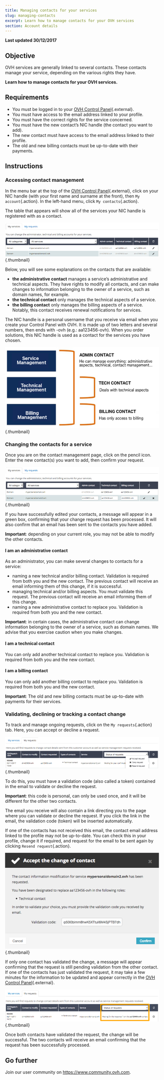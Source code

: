 ```yaml
---
title: Managing contacts for your services
slug: managing-contacts
excerpt: Learn how to manage contacts for your OVH services
section: Account details
---
```


**Last updated 30/12/2017** 

## Objective

OVH services are generally linked to several contacts. These contacts manage your service, depending on the various rights they have.

**Learn how to manage contacts for your OVH services.**


## Requirements

- You must be logged in to your [OVH Control Panel](https://ca.ovh.com/auth/?action=gotomanager){.external}.
- You must have access to the email address linked to your profile.
- You must have the correct rights for the service concerned.
- You must have the new contact’s NIC handle (the contact you want to add).
- The new contact must have access to the email address linked to their profile.
- The old and new billing contacts must be up-to-date with their payments.


## Instructions

### Accessing contact management

In the menu bar at the top of the [OVH Control Panel](https://ca.ovh.com/auth/?action=gotomanager){.external}, click on your NIC handle (with your first name and surname at the front), then `My account`{.action}. In the left-hand menu, click `My contacts`{.action}.

The table that appears will show all of the services your NIC handle is registered with as a contact.

![Contact management](images/contactmanagement1.png){.thumbnail}

Below, you will see some explanations on the contacts that are available:

- **the administrative contact** manages a service’s administrative and technical aspects. They have rights to modify all contacts, and can make changes to information belonging to the owner of a service, such as domain names, for example.
- **the technical contact** only manages the technical aspects of a service.
- **the billing contact** only manages the billing aspects of a service. Notably, this contact receives renewal notifications for services.

The NIC handle is a personal username that you receive via email when you create your Control Panel with OVH. It is made up of two letters and several numbers, then ends with -ovh (e.g.: aa123456-ovh). When you order solutions, this NIC handle is used as a contact for the services you have chosen.

![Contact management](images/contactmanagement21.png){.thumbnail}

### Changing the contacts for a service

Once you are on the contact management page, click on the pencil icon. Enter the new contact(s) you want to add, then confirm your request.

![Contact management](images/contactmanagement3.png){.thumbnail}

If you have successfully edited your contacts, a message will appear in a green box, confirming that your change request has been processed. It will also confirm that an email has been sent to the contacts you have added.

**Important**: depending on your current role, you may not be able to modify the other contacts.

#### I am an administrative contact

As an administrator, you can make several changes to contacts for a service:

- naming a new technical and/or billing contact. Validation is required from both you and the new contact. The previous contact will receive an email informing them of this change, if it is successful.
- managing technical and/or billing aspects. You must validate this request. The previous contact will receive an email informing them of this change.
- naming a new administrative contact to replace you. Validation is required from both you and the new contact.

**Important**: in certain cases, the administrative contact can change information belonging to the owner of a service, such as domain names. We advise that you exercise caution when you make changes.

#### I am a technical contact

You can only add another technical contact to replace you. Validation is required from both you and the new contact.

#### I am a billing contact

You can only add another billing contact to replace you. Validation is required from both you and the new contact.

**Important**: The old and new billing contacts must be up-to-date with payments for their services.

### Validating, declining or tracking a contact change

To track and manage ongoing requests, click on the `My requests`{.action} tab. Here, you can accept or decline a request.

![Contact management](images/contactmanagement4.png){.thumbnail}

To do this, you must have a validation code (also called a token) contained in the email to validate or decline the request.

**Important**: this code is personal, can only be used once, and it will be different for the other two contacts.

The email you receive will also contain a link directing you to the page where you can validate or decline the request. If you click the link in the email, the validation code (token) will be inserted automatically.

If one of the contacts has not received this email, the contact email address linked to the profile may not be up-to-date. You can check this in your profile, change it if required, and request for the email to be sent again by clicking `Resend request`{.action}.

![Contact management](images/contactmanagement5.png){.thumbnail}

If only one contact has validated the change, a message will appear confirming that the request is still pending validation from the other contact. If one of the contacts has just validated the request, it may take a few minutes for the information to be updated and appear correctly in the [OVH Control Panel](https://ca.ovh.com/auth/?action=gotomanager){.external}.

![Contact management](images/contactmanagement6.png){.thumbnail}

Once both contacts have validated the request, the change will be successful. The two contacts will receive an email confirming that the request has been successfully processed.

## Go further

Join our user community on <https://www.community.ovh.com>.